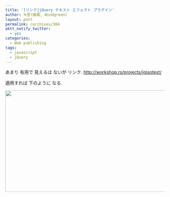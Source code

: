 ```yaml
---
title: '[リンク]jQuery テキスト エフェクト プラグイン'
author: 녹풍(綠風, Windgreen)
layout: post
permalink: /archives/304
aktt_notify_twitter:
  - yes
categories:
  - Web publishing
tags:
  - javascript
  - jQuery
---
```

あまり 有用で 見えるは ないが リンク. <a href="http://workshop.rs/projects/jqisotext/" target="_blank">http://workshop.rs/projects/jqisotext/</a> <div>
  適用すれば 下のように なる.
</div>

<div>
  <img src="http://dl.dropboxusercontent.com/u/15546257/blog/mytory/old-images/1/cfile25.uf.126496504D4BC8BD1EFC73.png" class="aligncenter" alt="" height="320" width="580" />
</div>